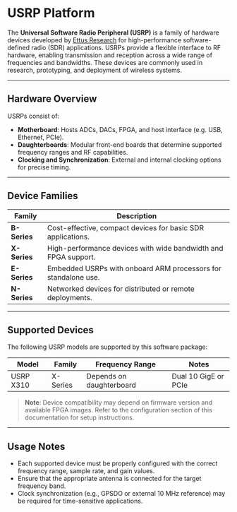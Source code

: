 # USRP Platform

The **Universal Software Radio Peripheral (USRP)** is a family of hardware devices 
developed by [Ettus Research](https://www.ettus.com/) for high-performance 
software-defined radio (SDR) applications. USRPs provide a flexible interface to 
RF hardware, enabling transmission and reception across a wide range of frequencies 
and bandwidths. These devices are commonly used in research, prototyping, and deployment 
of wireless systems.

---

## Hardware Overview

USRPs consist of:

- **Motherboard**: Hosts ADCs, DACs, FPGA, and host interface (e.g. USB, Ethernet, PCIe).
- **Daughterboards**: Modular front-end boards that determine supported frequency ranges and 
RF capabilities.
- **Clocking and Synchronization**: External and internal clocking options for precise timing.

---

## Device Families

| Family       | Description                                                    |
|--------------|----------------------------------------------------------------|
| **B-Series** | Cost-effective, compact devices for basic SDR applications.    |
| **X-Series** | High-performance devices with wide bandwidth and FPGA support. |
| **E-Series** | Embedded USRPs with onboard ARM processors for standalone use. |
| **N-Series** | Networked devices for distributed or remote deployments.       |

---

## Supported Devices

The following USRP models are supported by this software package:

| Model     | Family   | Frequency Range          | Notes                |
|-----------|----------|--------------------------|----------------------|
| USRP X310 | X-Series | Depends on daughterboard | Dual 10 GigE or PCIe |

> **Note**: Device compatibility may depend on firmware version and available FPGA images. 
> Refer to the configuration section of this documentation for setup instructions.

---

## Usage Notes

- Each supported device must be properly configured with the correct frequency range, 
sample rate, and gain values.
- Ensure that the appropriate antenna is connected for the target frequency band.
- Clock synchronization (e.g., GPSDO or external 10 MHz reference) may be required 
for time-sensitive applications.
